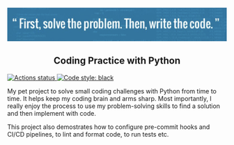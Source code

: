<a href="#"><img alt="" src="https://raw.githubusercontent.com/lilyhe123/coding-practice/main/art/quote1.png"></a>

<h2 align="center">Coding Practice with Python</h2>

<p align="left">
	<a href="https://github.com/lilyhe123/coding-practice/actions/workflows/python-ci.yml"><img alt="Actions status" src="https://github.com/lilyhe123/coding-practice/actions/workflows/python-ci.yml/badge.svg"</a>
	<a href="https://github.com/psf/black"><img alt="Code style: black" src="https://img.shields.io/badge/code%20style-black-000000.svg"></a>
</p>

My pet project to solve small coding challenges with Python from time to time. It helps keep my coding brain and arms sharp. Most importantly, I really enjoy the process to use my problem-solving skills to find a solution and then implement with code.

This project also demostrates how to configure pre-commit hooks and CI/CD pipelines, to lint and format code, to run tests etc.

